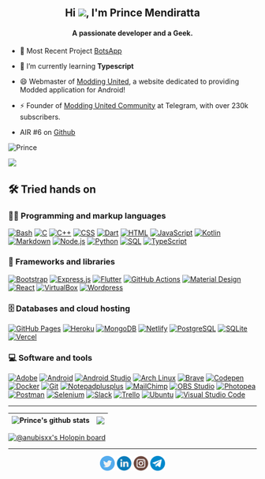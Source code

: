 <h2 align="center">Hi <img src="https://media.giphy.com/media/hvRJCLFzcasrR4ia7z/giphy.gif" width="28">, I'm Prince Mendiratta</h2>
<h4 align="center">A passionate developer and a Geek.</h4>

- 🔭 Most Recent Project [BotsApp](https://github.com/Prince-Mendiratta/BotsApp)

- 🌱 I’m currently learning **Typescript**

- 😄 Webmaster of [Modding United](https://moddingunited.xyz), a website dedicated to providing Modded application for Android!

- ⚡ Founder of [Modding United Community](https://telegram.dog/allapkforfree) at Telegram, with over 230k subscribers.

- AIR #6 on [Github](https://github.com/gayanvoice/top-github-users/blob/main/markdown/followers/india.md)

<p align="left"> <img src="https://komarev.com/ghpvc/?username=Prince-Mendiratta" alt="Prince" /> </p>
<img width=800 src="https://github-profile-trophy-peach.vercel.app/?username=Prince-Mendiratta&column=6&theme=juicyfresh&no-frame=true&rank=-C"/>

## 🛠️ Tried hands on

### 👨‍💻 Programming and markup languages

<p>
    <a href="https://github.com/search?q=user%3APrince-Mendiratta+language%3Abash"><img alt="Bash" src="https://img.shields.io/badge/Bash-121011.svg?logo=gnu-bash&logoColor=white" height="24"></a>
    <a href="https://github.com/search?q=user%3APrince-Mendiratta+language%3Ac"><img alt="C" src="https://custom-icon-badges.herokuapp.com/badge/C-03599C.svg?logo=c-in-hexagon&logoColor=white" height="24"></a>
    <a href="https://github.com/search?q=user%3APrince-Mendiratta+language%3Acpp"><img alt="C++" src="https://custom-icon-badges.herokuapp.com/badge/C++-9C033A.svg?logo=cpp2&logoColor=white" height="24"></a>
    <a href="https://github.com/search?q=user%3APrince-Mendiratta+language%3Acss"><img alt="CSS" src="https://img.shields.io/badge/CSS-1572B6.svg?logo=css3&logoColor=white" height="24"></a>
    <a href="https://github.com/search?q=user%3APrince-Mendiratta+language%3Adart"><img alt="Dart" src="https://img.shields.io/badge/Dart-15A6C4.svg?logo=dart&logoColor=white" height="24"></a>
    <a href="https://github.com/search?q=user%3APrince-Mendiratta+language%3Ahtml"><img alt="HTML" src="https://img.shields.io/badge/HTML-E34F26.svg?logo=html5&logoColor=white" height="24"></a>
    <a href="https://github.com/search?q=user%3APrince-Mendiratta+language%3Ajavascript"><img alt="JavaScript" src="https://img.shields.io/badge/JavaScript-F7DF1E.svg?logo=javascript&logoColor=black" height="24"></a>
    <a href="https://github.com/search?q=user%3APrince-Mendiratta+language%3Akotlin"><img alt="Kotlin" src="https://img.shields.io/badge/Kotlin-0095D5.svg?logo=Kotlin&logoColor=white" height="24"></a>
    <a href="https://github.com/search?q=user%3APrince-Mendiratta+language%3Amarkdown"><img alt="Markdown" src="https://img.shields.io/badge/Markdown-000000.svg?logo=markdown&logoColor=white" height="24"></a>
    <a href="https://github.com/search?q=user%3APrince-Mendiratta+language%3Ajavascript"><img alt="Node.js" src="https://img.shields.io/badge/Node.js-43853D.svg?logo=node.js&logoColor=white" height="24"></a>
    <a href="https://github.com/search?q=user%3APrince-Mendiratta+language%3Apython"><img alt="Python" src="https://img.shields.io/badge/Python-14354C.svg?logo=python&logoColor=white" height="24"></a>
    <a href="https://github.com/search?q=user%3APrince-Mendiratta+language%3Asql"><img alt="SQL" src="https://custom-icon-badges.herokuapp.com/badge/SQL-025E8C.svg?logo=database&logoColor=white" height="24"></a>
    <a href="https://github.com/search?q=user%3APrince-Mendiratta+language%3AtypeScript"><img alt="TypeScript" src="https://img.shields.io/badge/TypeScript-007ACC.svg?logo=typescript&logoColor=white" height="24"></a>
</p>

### 🧰 Frameworks and libraries

<p>
    <a href="#"><img alt="Bootstrap" src="https://img.shields.io/badge/Bootstrap-7952B3.svg?logo=bootstrap&logoColor=white" height="24"></a>
    <a href="#"><img alt="Express.js" src="https://img.shields.io/badge/Express.js-404d59.svg?logo=express&logoColor=white" height="24"></a>
    <a href="#"><img alt="Flutter" src="https://img.shields.io/badge/Flutter-02569B.svg?logo=flutter&logoColor=white" height="24"></a>
    <a href="#"><img alt="GitHub Actions" src="https://img.shields.io/badge/GitHub%20Actions-2671E5.svg?logo=github%20actions&logoColor=white" height="24"></a>
    <a href="#"><img alt="Material Design" src="https://img.shields.io/badge/Material%20Design-0081CB.svg?logo=material-design&logoColor=white" height="24"></a>
    <a href="#"><img alt="React" src="https://img.shields.io/badge/React-20232a.svg?logo=react&logoColor=%2361DAFB" height="24"></a>
    <a href="#"><img alt="VirtualBox" src="https://img.shields.io/badge/VirtualBox-02569B.svg?logo=virtualbox&logoColor=white" height="24"></a>
    <a href="#"><img alt="Wordpress" src="https://img.shields.io/badge/Wordpress-21759B?logo=wordpress&logoColor=white" height="24"></a>
</p>

### 🗄️ Databases and cloud hosting

<p>
    <a href="#"><img alt="GitHub Pages" src="https://img.shields.io/badge/GitHub%20Pages-327FC7.svg?logo=github&logoColor=white" height="24"></a>
    <a href="#"><img alt="Heroku" src="https://img.shields.io/badge/Heroku-430098.svg?logo=heroku&logoColor=white" height="24"></a>
    <a href="#"><img alt="MongoDB" src ="https://img.shields.io/badge/MongoDB-4ea94b.svg?logo=mongodb&logoColor=white" height="24"></a>
    <a href="#"><img alt="Netlify" src="https://img.shields.io/badge/Netlify-010101.svg?logo=netlify&logoColor=white" height="24"></a>
    <a href="#"><img alt="PostgreSQL" src ="https://img.shields.io/badge/PostgreSQL-316192.svg?logo=postgresql&logoColor=white" height="24"></a>
    <a href="#"><img alt="SQLite" src ="https://img.shields.io/badge/SQLite-07405e.svg?logo=sqlite&logoColor=white" height="24"></a>
    <a href="#"><img alt="Vercel" src="https://img.shields.io/badge/Vercel-000000.svg?logo=vercel&logoColor=white" height="24"></a>
</p>

### 💻 Software and tools

<p>
    <a href="#"><img alt="Adobe" src="https://img.shields.io/badge/Adobe-FF0000.svg?logo=adobe&logoColor=white" height="24"></a>
    <a href="#"><img alt="Android" src="https://img.shields.io/badge/Android-3DDC84?logo=android&logoColor=white" height="24"></a>
    <a href="#"><img alt="Android Studio" src="https://img.shields.io/badge/Android%20Studio-008678.svg?logo=android-studio&logoColor=white" height="24"></a>
    <a href="#"><img alt="Arch Linux" src="https://img.shields.io/badge/Arch%20Linux-1793D1.svg?logo=arch-linux&logoColor=white" height="24"></a>
    <a href="#"><img alt="Brave" src="https://img.shields.io/badge/-Brave-FB542B?logo=brave&logoColor=white" height="24"></a>
    <a href="#"><img alt="Codepen" src="https://img.shields.io/badge/Codepen-000000.svg?logo=codepen&logoColor=white" height="24"></a>
    <a href="#"><img alt="Docker" src="https://img.shields.io/badge/-Docker-175DDC?logo=docker& logoColor=white" height="24"></a>
    <a href="#"><img alt="Git" src="https://img.shields.io/badge/Git-F05033.svg?logo=git&logoColor=white" height="24"></a>
    <a href="#"><img alt="Notepadplusplus" src="https://img.shields.io/badge/-Notepad++-grey?logo=notepadplusplus&logoColor=white" height="24"></a>
    <a href="#"><img alt="MailChimp" src="https://img.shields.io/badge/Mailchimp-e0982c.svg?logo=mailchimp&logoColor=black" height="24"></a>
    <a href="#"><img alt="OBS Studio" src="https://img.shields.io/badge/-OBS%20Studio-302E31?logo=obs-studio&logoColor=white" height="24"></a>
    <a href="#"><img alt="Photopea" src="https://img.shields.io/badge/Photopea-18A497?logo=photopea&logoColor=white" height="24"></a>
    <a href="#"><img alt="Postman" src="https://img.shields.io/badge/Postman-FF6C37?logo=postman&logoColor=white" height="24"></a>
    <a href="#"><img alt="Selenium" src="https://img.shields.io/badge/Selenium-34A853.svg?logo=selenium&logoColor=white" height="24"></a>
    <a href="#"><img alt="Slack" src="https://img.shields.io/badge/Slack-3B0D24.svg?logo=slack&logoColor=white" height="24"></a>
    <a href="#"><img alt="Trello" src="https://img.shields.io/badge/Trello-327FC7.svg?logo=trello&logoColor=white" height="24"></a>
    <a href="#"><img alt="Ubuntu" src="https://img.shields.io/badge/Ubuntu-F37626.svg?logo=ubuntu&logoColor=white" height="24"></a>
    <a href="#"><img alt="Visual Studio Code" src="https://img.shields.io/badge/Visual%20Studio%20Code-0078d7.svg?logo=visual-studio-code&logoColor=white" height="24"></a>
</p>

<hr />

| <img align="center" src="https://readme-stats-nine-mauve.vercel.app/api?username=Prince-Mendiratta&show_icons=true&count_private=true&theme=react&&hide_border=tru&bg_color=1F223E&title_color=F85D7F&icon_color=F8D866&include_all_commits=true&cache_seconds=7100" alt="Prince's github stats" /> | <img align="center" src="https://readme-stats-nine-mauve.vercel.app/api/top-langs/?username=Prince-Mendiratta&langs_count=8&layout=compact&theme=react&hide_border=true&bg_color=1F223E&title_color=F85D7F&icon_color=F8D866&hide=C"/> |
| ------------- | ------------- |

[![@anubisxx's Holopin board](https://holopin.io/api/user/board?user=anubisxx)](https://holopin.io/@anubisxx)

<hr />

<p align="center">
    <a href="https://twitter.com/PriMendiratta" target="blank"><img align="center" src="https://raw.githubusercontent.com/Prince-Mendiratta/Prince-Mendiratta/main/assets/twitter.svg" alt="PriMendiratta" height="30" width="30" /></a>
    <a href="https://www.linkedin.com/in/Prince-Mendiratta" target="blank"><img align="center" src="https://raw.githubusercontent.com/Prince-Mendiratta/Prince-Mendiratta/main/assets/linkedin.svg" alt="Prince-Mendiratta" height="30" width="30" /></a>
    <a href="https://instagram.com/prince.mendiratta" target="blank"><img align="center" src="https://raw.githubusercontent.com/Prince-Mendiratta/Prince-Mendiratta/main/assets/instagram.svg" alt="prince.mendiratta" height="30" width="30" /></a>
    <a href="https://telegram.dog/anubisxx" target="blank"><img align="center" src="https://raw.githubusercontent.com/Prince-Mendiratta/Prince-Mendiratta/main/assets/telegram.svg" alt="anubisxx" height="30" width="30" /></a>
</p>
